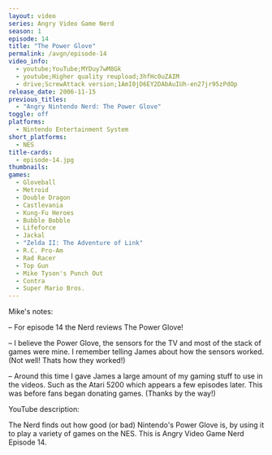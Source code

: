 ```yaml
---
layout: video
series: Angry Video Game Nerd
season: 1
episode: 14
title: "The Power Glove"
permalink: /avgn/episode-14
video_info:
  - youtube;YouTube;MYDuy7wM8Gk
  - youtube;Higher quality reupload;3hfHc0uZAIM
  - drive;ScrewAttack version;1AmI0jD6EY2DAbAuIUh-en27jr95zPdOp
release_date: 2006-11-15
previous_titles:
  - "Angry Nintendo Nerd: The Power Glove"
toggle: off
platforms:
  - Nintendo Entertainment System
short_platforms:
  - NES
title-cards:
  - episode-14.jpg
thumbnails:
games:
  - Gloveball
  - Metroid
  - Double Dragon
  - Castlevania
  - Kung-Fu Heroes
  - Bubble Bobble
  - Lifeforce
  - Jackal
  - "Zelda II: The Adventure of Link"
  - R.C. Pro-Am
  - Rad Racer
  - Top Gun
  - Mike Tyson's Punch Out
  - Contra
  - Super Mario Bros.
---
```


<p class="mikes-notes">Mike's notes:</p>

– For episode 14 the Nerd reviews The Power Glove!

– I believe the Power Glove, the sensors for the TV and most of the stack of games were mine. I remember telling James about how the sensors worked. (Not well! Thats how they worked!)

– Around this time I gave James a large amount of my gaming stuff to use in the videos. Such as the Atari 5200 which appears a few episodes later. This was before fans began donating games. (Thanks by the way!)

<p class="yt-description">YouTube description:</p>

The Nerd finds out how good (or bad) Nintendo's Power Glove is, by using it to play a variety of games on the NES. This is Angry Video Game Nerd Episode 14.